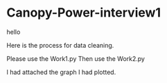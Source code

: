 # Canopy-Power-interview1

hello

Here is the process for data cleaning.

Please use the Work1.py
Then use the Work2.py

I had attached the graph I had plotted. 



